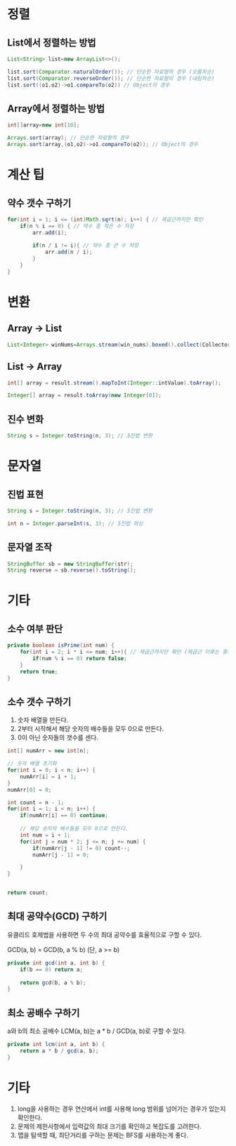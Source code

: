 # 정렬

## List에서 정렬하는 방법

```java
List<String> list=new ArrayList<>();

list.sort(Comparator.naturalOrder()); // 단순한 자료형의 경우 (오름차순)
list.sort(Comparator.reverseOrder()); // 단순한 자료형의 경우 (내림차순)
list.sort((o1,o2)->o1.compareTo(o2)) // Object의 경우
```

## Array에서 정렬하는 방법

```java
int[]array=new int[10];

Arrays.sort(array); // 단순한 자료형의 경우
Arrays.sort(array,(o1,o2)->o1.compareTo(o2)); // Object의 경우
```

# 계산 팁

## 약수 갯수 구하기

```java
for(int i = 1; i <= (int)Math.sqrt(n); i++) { // 제곱근까지만 확인
    if(n % i == 0) { // 약수 중 작은 수 저장
        arr.add(i);
    
        if(n / i != i){ // 약수 중 큰 수 저장
            arr.add(n / i);
        }
    }
}
```

# 변환

## Array -> List

```java
List<Integer> winNums=Arrays.stream(win_nums).boxed().collect(Collectors.toList());
```

## List -> Array

```java
int[] array = result.stream().mapToInt(Integer::intValue).toArray();

Integer[] array = result.toArray(new Integer[0]);
```

## 진수 변화
```java
String s = Integer.toString(n, 3); // 3진법 변환
```

# 문자열

## 진법 표현

```java
String s = Integer.toString(n, 3); // 3진법 변환

int n = Integer.parseInt(s, 3); // 3진법 파싱
```

## 문자열 조작
```java
StringBuffer sb = new StringBuffer(str);
String reverse = sb.reverse().toString(); 
```


# 기타

## 소수 여부 판단
    
```java
private boolean isPrime(int num) {
    for(int i = 2; i * i <= num; i++){ // 제곱근까지만 확인 (제곱근 이후는 중복)
        if(num % i == 0) return false;
    }
    return true;
}
```

## 소수 갯수 구하기

1. 숫자 배열을 만든다.
2. 2부터 시작해서 해당 숫자의 배수들을 모두 0으로 만든다.
3. 0이 아닌 숫자들의 갯수를 센다.

```java
int[] numArr = new int[n];

// 숫자 배열 초기화
for(int i = 0; i < n; i++) {
    numArr[i] = i + 1;
}
numArr[0] = 0;

int count = n - 1;
for(int i = 1; i < n; i++) {
    if(numArr[i] == 0) continue;
        
    // 해당 숫자의 배수들을 모두 0으로 만든다.
    int num = i + 1;
    for(int j = num * 2; j <= n; j += num) {
        if(numArr[j - 1] != 0) count--;
        numArr[j - 1] = 0;

    }
}


return count;
```

## 최대 공약수(GCD) 구하기

유클리드 호제법을 사용하면 두 수의 최대 공약수를 효율적으로 구할 수 있다.

GCD(a, b) = GCD(b, a % b) (단, a >= b)

```java
private int gcd(int a, int b) {
    if(b == 0) return a;
    
    return gcd(b, a % b);
}
```

## 최소 공배수 구하기
a와 b의 최소 공배수 LCM(a, b)는 a * b / GCD(a, b)로 구할 수 있다.
```java
private int lcm(int a, int b) {
    return a * b / gcd(a, b);
}
```


# 기타

1. long을 사용하는 경우 연산에서 int를 사용해 long 범위를 넘어가는 경우가 있는지 확인한다.
2. 문제의 제한사항에서 입력값의 최대 크기를 확인하고 복잡도를 고려한다.
3. 맵을 탐색할 때, 최단거리를 구하는 문제는 BFS를 사용하는게 좋다.